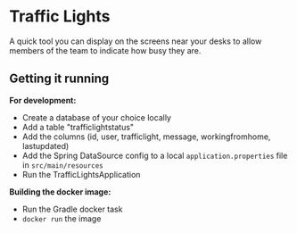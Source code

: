 # Traffic Lights
A quick tool you can display on the screens near your desks to allow members of the team to indicate how busy they are.

## Getting it running
**For development:**
- Create a database of your choice locally
- Add a table "trafficlightstatus"
- Add the columns (id, user, trafficlight, message, workingfromhome, lastupdated)
- Add the Spring DataSource config to a local `application.properties` file in `src/main/resources`
- Run the TrafficLightsApplication

**Building the docker image:**
- Run the Gradle docker task
- `docker run` the image